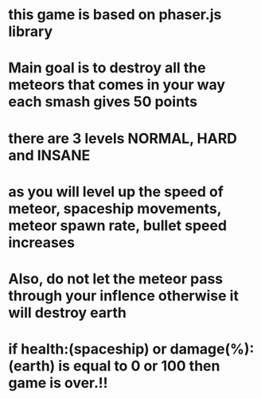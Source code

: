# this game is based on phaser.js library
# Main goal is to destroy all the meteors that comes in your way each smash gives 50 points
# there are 3 levels NORMAL, HARD and INSANE
# as you will level up the speed of meteor, spaceship movements, meteor spawn rate, bullet speed increases
# Also, do not let the meteor pass through your inflence otherwise it will destroy earth
# if health:(spaceship) or damage(%):(earth) is equal to 0 or 100 then game is over.!!


